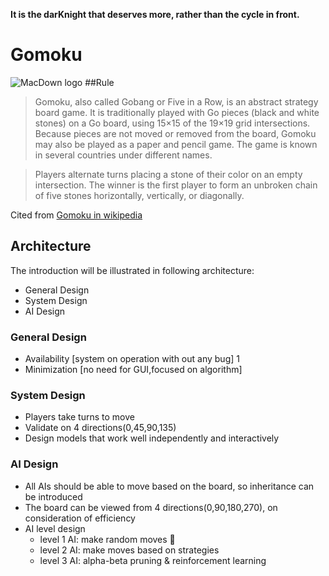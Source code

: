 **It is the darKnight that deserves more, rather than the cycle in front.**
# Gomoku
![MacDown logo](https://www.htmlgames.com/uploaded/thumb/gomoku300.jpg)
##Rule
>Gomoku, also called Gobang or Five in a Row, is an abstract strategy board game. It is traditionally played with Go pieces (black and white stones) on a Go board, using 15×15 of the 19×19 grid intersections. Because pieces are not moved or removed from the board, Gomoku may also be played as a paper and pencil game. The game is known in several countries under different names.

>Players alternate turns placing a stone of their color on an empty intersection. The winner is the first player to form an unbroken chain of five stones horizontally, vertically, or diagonally.

Cited from [Gomoku in wikipedia](https://en.wikipedia.org/wiki/Gomoku)  
## Architecture
The introduction will be illustrated in following architecture:  
* General Design  
* System Design  
* AI Design
 
### General Design

* Availability	[system on operation with out any bug]  1
* Minimization	[no need for GUI,focused on algorithm]

### System Design  

* Players take turns to move  
* Validate on 4 directions(0,45,90,135)
* Design models that work well independently and interactively

### AI Design
* All AIs should be able to move based on the board, so inheritance can be introduced    
* The board can be viewed from 4 directions(0,90,180,270), on consideration of efficiency  
* AI level design
	* level 1 AI: make random moves  
	* level 2 AI: make moves based on strategies
	* level 3 AI: alpha-beta pruning & reinforcement learning